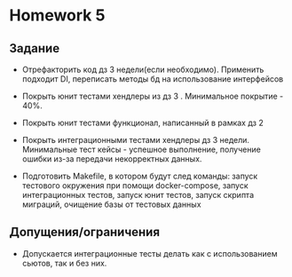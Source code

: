 # Homework 5


## Задание

* Отрефакторить код дз 3 недели(если необходимо). Применить подходит DI, переписать методы бд на использование интерфейсов

* Покрыть юнит тестами хендлеры из дз 3 . Минимальное покрытие - 40%.

* Покрыть юнит тестами функционал, написанный в рамках дз 2

* Покрыть интеграционными тестами хендлеры дз 3 недели. Минимальные тест кейсы - успешное выполнение, получение ошибки из-за передачи некорректных данных.

* Подготовить Makefile, в котором будут след команды: запуск тестового окружения при помощи docker-compose, запуск интеграционных тестов, запуск юнит тестов, запуск скрипта миграций, очищение базы от тестовых данных

## Допущения/ограничения
* Допускается интеграционные тесты делать как с использованием сьютов, так и без них.

